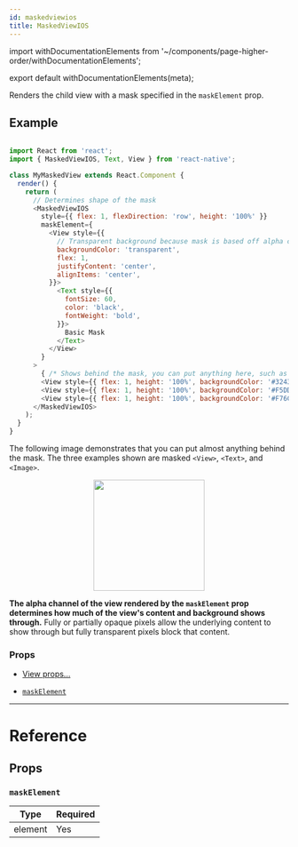 ```yaml
---
id: maskedviewios
title: MaskedViewIOS
---
```


import withDocumentationElements from '~/components/page-higher-order/withDocumentationElements';

export default withDocumentationElements(meta);

Renders the child view with a mask specified in the `maskElement` prop.

## Example


```javascript

import React from 'react';
import { MaskedViewIOS, Text, View } from 'react-native';

class MyMaskedView extends React.Component {
  render() {
    return (
      // Determines shape of the mask
      <MaskedViewIOS
        style={{ flex: 1, flexDirection: 'row', height: '100%' }}
        maskElement={
          <View style={{
            // Transparent background because mask is based off alpha channel.
            backgroundColor: 'transparent',
            flex: 1,
            justifyContent: 'center',
            alignItems: 'center',
          }}>
            <Text style={{
              fontSize: 60,
              color: 'black',
              fontWeight: 'bold',
            }}>
              Basic Mask
            </Text>
          </View>
        }
      >
        { /* Shows behind the mask, you can put anything here, such as an image */ }
        <View style={{ flex: 1, height: '100%', backgroundColor: '#324376' }} />
        <View style={{ flex: 1, height: '100%', backgroundColor: '#F5DD90' }} />
        <View style={{ flex: 1, height: '100%', backgroundColor: '#F76C5E' }} />
      </MaskedViewIOS>
    );
  }
}

```


The following image demonstrates that you can put almost anything behind the mask. The three examples shown are masked `<View>`, `<Text>`, and `<Image>`.

<center><img src="https://facebook.github.io/react-native/docs/assets/MaskedViewIOS/example.png" width="200"></img></center>

**The alpha channel of the view rendered by the `maskElement` prop determines how much of the view's content and background shows through.** Fully or partially opaque pixels allow the underlying content to show through but fully transparent pixels block that content.

### Props

* [View props...](../view/#props)

- [`maskElement`](../maskedviewios/#maskelement)

---

# Reference

## Props

### `maskElement`

| Type    | Required |
| ------- | -------- |
| element | Yes      |

